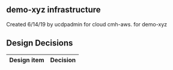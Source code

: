## demo-xyz infrastructure

Created 6/14/19 by ucdpadmin for cloud cmh-aws. for demo-xyz


## Design Decisions
| Design item                | Decision|
| :----------------------------------- | :--------------------------------------------------------------------------------|
